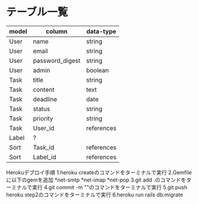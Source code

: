# テーブル一覧
| model | column | data-type |
| --- | --- | ---|
| User | name | string |
| User | email | string |
| User | password_digest | string |
| User | admin | boolean |
| Task | title | string |
| Task | content | text |
| Task | deadline | date |
| Task | status | string |
| Task | priority | string |
| Task | User_id | references |
| Label | ? |  |
| Sort | Task_id | references |
| Sort | Label_id | references |

Herokuデプロイ手順
1.heroku createのコマンドをターミナルで実行
2.Gemfileに以下のgemを追加
 *net-smtp
 *net-imap
 *net-pop
3.git add .のコマンドをターミナルで実行
4.git commit -m ""のコマンドをターミナルで実行
5.git push heroku step2のコマンドをターミナルで実行
6.heroku run rails db:migrate